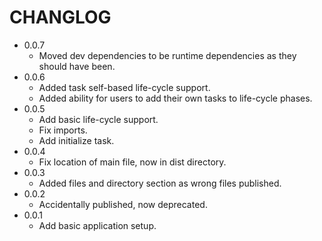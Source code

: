 # CHANGLOG

* 0.0.7
  * Moved dev dependencies to be runtime dependencies as they should have been.
* 0.0.6
  * Added task self-based life-cycle support.
  * Added ability for users to add their own tasks to life-cycle phases.
* 0.0.5
  * Add basic life-cycle support.
  * Fix imports.
  * Add initialize task.
* 0.0.4
  * Fix location of main file, now in dist directory.
* 0.0.3
  * Added files and directory section as wrong files published.
* 0.0.2
  * Accidentally published, now deprecated. 
* 0.0.1
  * Add basic application setup.
